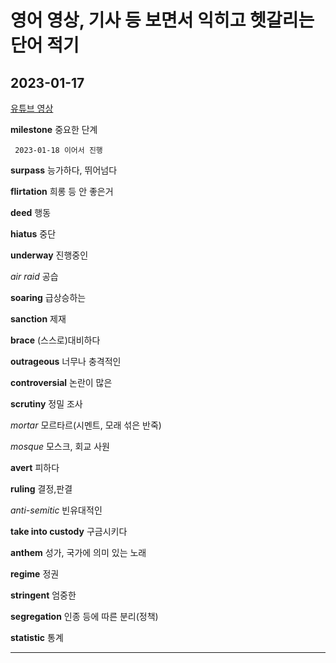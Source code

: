 영어 영상, 기사 등 보면서 익히고 헷갈리는 단어 적기
======================================================

## 2023-01-17 
[유튜브 영상](https://www.youtube.com/watch?v=PLDFgKzWy3o)

**milestone** 중요한 단계

     2023-01-18 이어서 진행

**surpass** 능가하다, 뛰어넘다

**flirtation** 희롱 등 안 좋은거

**deed** 행동

**hiatus** 중단

**underway** 진행중인

*air raid* 공습

**soaring** 급상승하는

**sanction** 제재

**brace** (스스로)대비하다

**outrageous** 너무나 충격적인

**controversial** 논란이 많은

**scrutiny** 정밀 조사

*mortar* 모르타르(시멘트, 모래 섞은 반죽)

*mosque* 모스크, 회교 사원

**avert** 피하다

**ruling** 결정,판결

*anti-semitic* 빈유대적인

**take into custody** 구금시키다

**anthem** 성가, 국가에 의미 있는 노래

**regime** 정권

**stringent** 엄중한

**segregation** 인종 등에 따른 분리(정책)

**statistic** 통계

<hr/>


